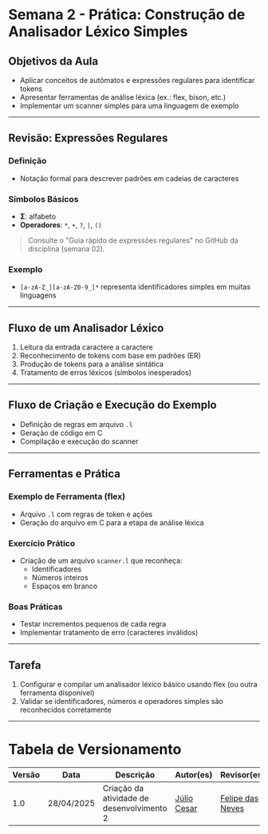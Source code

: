 # Semana 2 - Prática: Construção de Analisador Léxico Simples

## Objetivos da Aula

- Aplicar conceitos de autômatos e expressões regulares para identificar tokens
- Apresentar ferramentas de análise léxica (ex.: flex, bison, etc.)
- Implementar um scanner simples para uma linguagem de exemplo

---

## Revisão: Expressões Regulares

### Definição

- Notação formal para descrever padrões em cadeias de caracteres

### Símbolos Básicos

- **Σ**: alfabeto
- **Operadores**: `*`, `+`, `?`, `|`, `()`

> Consulte o "Guia rápido de expressões regulares" no GitHub da disciplina (semana 02).

### Exemplo

- `[a-zA-Z_][a-zA-Z0-9_]*` representa identificadores simples em muitas linguagens

---

## Fluxo de um Analisador Léxico

1. Leitura da entrada caractere a caractere
2. Reconhecimento de tokens com base em padrões (ER)
3. Produção de tokens para a análise sintática
4. Tratamento de erros léxicos (símbolos inesperados)

---

## Fluxo de Criação e Execução do Exemplo

- Definição de regras em arquivo `.l`
- Geração de código em C
- Compilação e execução do scanner

---

## Ferramentas e Prática

### Exemplo de Ferramenta (flex)

- Arquivo `.l` com regras de token e ações
- Geração do arquivo em C para a etapa de análise léxica

### Exercício Prático

- Criação de um arquivo `scanner.l` que reconheça:
  - Identificadores
  - Números inteiros
  - Espaços em branco

### Boas Práticas

- Testar incrementos pequenos de cada regra
- Implementar tratamento de erro (caracteres inválidos)

---

## Tarefa

1. Configurar e compilar um analisador léxico básico usando flex (ou outra ferramenta disponível)
2. Validar se identificadores, números e operadores simples são reconhecidos corretamente

---

# Tabela de Versionamento 

| Versão | Data       | Descrição                           | Autor(es) | Revisor(es) |
|--------|------------|-------------------------------------|-----------|-------------|
| 1.0    | 28/04/2025 | Criação da atividade de desenvolvimento 2        | [Júlio Cesar](https://github.com/Julio1099) | [Felipe das Neves](https://github.com/FelipeFreire-gf) |